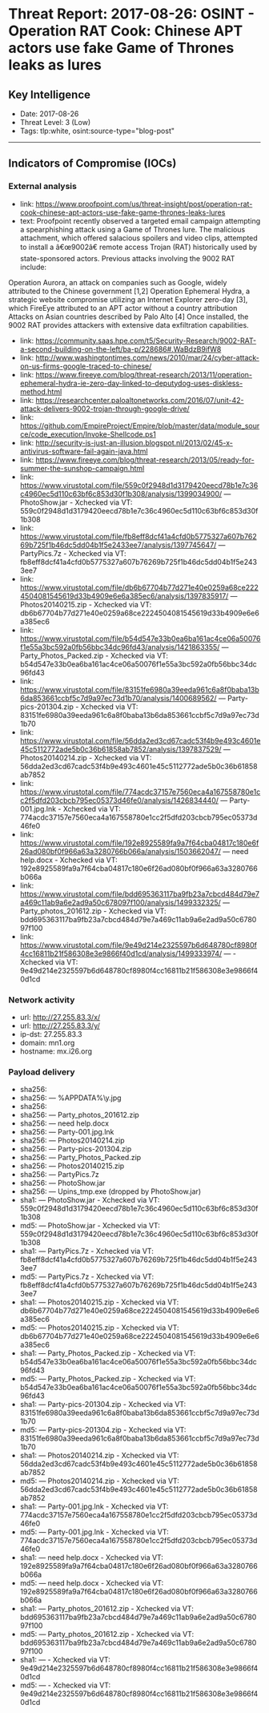 # Threat Report: 2017-08-26: OSINT - Operation RAT Cook: Chinese APT actors use fake Game of Thrones leaks as lures


## Key Intelligence
* Date: 2017-08-26
* Threat Level: 3 (Low)
* Tags: tlp:white, osint:source-type="blog-post"

---

## Indicators of Compromise (IOCs)
### External analysis
* link: https://www.proofpoint.com/us/threat-insight/post/operation-rat-cook-chinese-apt-actors-use-fake-game-thrones-leaks-lures
* text: Proofpoint recently observed a targeted email campaign attempting a spearphishing attack using a Game of Thrones lure. The malicious attachment, which offered salacious spoilers and video clips, attempted to install a â€œ9002â€ remote access Trojan (RAT) historically used by state-sponsored actors. Previous attacks involving the 9002 RAT include:

Operation Aurora, an attack on companies such as Google, widely attributed to the Chinese government [1,2]
Operation Ephemeral Hydra, a strategic website compromise utilizing an Internet Explorer zero-day [3], which FireEye attributed to an APT actor without a country attribution
Attacks on Asian countries described by Palo Alto [4]
Once installed, the 9002 RAT provides attackers with extensive data exfiltration capabilities.
* link: https://community.saas.hpe.com/t5/Security-Research/9002-RAT-a-second-building-on-the-left/ba-p/228686#.WaBdzB9ifW8
* link: http://www.washingtontimes.com/news/2010/mar/24/cyber-attack-on-us-firms-google-traced-to-chinese/
* link: https://www.fireeye.com/blog/threat-research/2013/11/operation-ephemeral-hydra-ie-zero-day-linked-to-deputydog-uses-diskless-method.html
* link: https://researchcenter.paloaltonetworks.com/2016/07/unit-42-attack-delivers-9002-trojan-through-google-drive/
* link: https://github.com/EmpireProject/Empire/blob/master/data/module_source/code_execution/Invoke-Shellcode.ps1
* link: http://security-is-just-an-illusion.blogspot.nl/2013/02/45-x-antivirus-software-fail-again-java.html
* link: https://www.fireeye.com/blog/threat-research/2013/05/ready-for-summer-the-sunshop-campaign.html
* link: https://www.virustotal.com/file/559c0f2948d1d3179420eecd78b1e7c36c4960ec5d110c63bf6c853d30f1b308/analysis/1399034900/ — PhotoShow.jar - Xchecked via VT: 559c0f2948d1d3179420eecd78b1e7c36c4960ec5d110c63bf6c853d30f1b308
* link: https://www.virustotal.com/file/fb8eff8dcf41a4cfd0b5775327a607b76269b725f1b46dc5dd04b1f5e2433ee7/analysis/1397745647/ — PartyPics.7z - Xchecked via VT: fb8eff8dcf41a4cfd0b5775327a607b76269b725f1b46dc5dd04b1f5e2433ee7
* link: https://www.virustotal.com/file/db6b67704b77d271e40e0259a68ce2224504081545619d33b4909e6e6a385ec6/analysis/1397835917/ — Photos20140215.zip - Xchecked via VT: db6b67704b77d271e40e0259a68ce2224504081545619d33b4909e6e6a385ec6
* link: https://www.virustotal.com/file/b54d547e33b0ea6ba161ac4ce06a50076f1e55a3bc592a0fb56bbc34dc96fd43/analysis/1421863355/ — Party_Photos_Packed.zip - Xchecked via VT: b54d547e33b0ea6ba161ac4ce06a50076f1e55a3bc592a0fb56bbc34dc96fd43
* link: https://www.virustotal.com/file/83151fe6980a39eeda961c6a8f0baba13b6da853661ccbf5c7d9a97ec73d1b70/analysis/1400689562/ — Party-pics-201304.zip - Xchecked via VT: 83151fe6980a39eeda961c6a8f0baba13b6da853661ccbf5c7d9a97ec73d1b70
* link: https://www.virustotal.com/file/56dda2ed3cd67cadc53f4b9e493c4601e45c5112772ade5b0c36b61858ab7852/analysis/1397837529/ — Photos20140214.zip - Xchecked via VT: 56dda2ed3cd67cadc53f4b9e493c4601e45c5112772ade5b0c36b61858ab7852
* link: https://www.virustotal.com/file/774acdc37157e7560eca4a167558780e1cc2f5dfd203cbcb795ec05373d46fe0/analysis/1426834440/ — Party-001.jpg.lnk - Xchecked via VT: 774acdc37157e7560eca4a167558780e1cc2f5dfd203cbcb795ec05373d46fe0
* link: https://www.virustotal.com/file/192e8925589fa9a7f64cba04817c180e6f26ad080bf0f966a63a3280766b066a/analysis/1503662047/ — need help.docx - Xchecked via VT: 192e8925589fa9a7f64cba04817c180e6f26ad080bf0f966a63a3280766b066a
* link: https://www.virustotal.com/file/bdd695363117ba9fb23a7cbcd484d79e7a469c11ab9a6e2ad9a50c678097f100/analysis/1499332325/ — Party_photos_201612.zip - Xchecked via VT: bdd695363117ba9fb23a7cbcd484d79e7a469c11ab9a6e2ad9a50c678097f100
* link: https://www.virustotal.com/file/9e49d214e2325597b6d648780cf8980f4cc16811b21f586308e3e9866f40d1cd/analysis/1499333974/ — - Xchecked via VT: 9e49d214e2325597b6d648780cf8980f4cc16811b21f586308e3e9866f40d1cd

### Network activity
* url: http://27.255.83.3/x/
* url: http://27.255.83.3/y/
* ip-dst: 27.255.83.3
* domain: mn1.org
* hostname: mx.i26.org

### Payload delivery
* sha256: <sha256>
* sha256: <sha256> — %APPDATA%\y.jpg
* sha256: <sha256>
* sha256: <sha256> — Party_photos_201612.zip
* sha256: <sha256> — need help.docx
* sha256: <sha256> — Party-001.jpg.lnk
* sha256: <sha256> — Photos20140214.zip
* sha256: <sha256> — Party-pics-201304.zip
* sha256: <sha256> — Party_Photos_Packed.zip
* sha256: <sha256> — Photos20140215.zip
* sha256: <sha256> — PartyPics.7z
* sha256: <sha256> — PhotoShow.jar
* sha256: <sha256> — Upins_tmp.exe (dropped by PhotoShow.jar)
* sha1: <sha1> — PhotoShow.jar - Xchecked via VT: 559c0f2948d1d3179420eecd78b1e7c36c4960ec5d110c63bf6c853d30f1b308
* md5: <md5> — PhotoShow.jar - Xchecked via VT: 559c0f2948d1d3179420eecd78b1e7c36c4960ec5d110c63bf6c853d30f1b308
* sha1: <sha1> — PartyPics.7z - Xchecked via VT: fb8eff8dcf41a4cfd0b5775327a607b76269b725f1b46dc5dd04b1f5e2433ee7
* md5: <md5> — PartyPics.7z - Xchecked via VT: fb8eff8dcf41a4cfd0b5775327a607b76269b725f1b46dc5dd04b1f5e2433ee7
* sha1: <sha1> — Photos20140215.zip - Xchecked via VT: db6b67704b77d271e40e0259a68ce2224504081545619d33b4909e6e6a385ec6
* md5: <md5> — Photos20140215.zip - Xchecked via VT: db6b67704b77d271e40e0259a68ce2224504081545619d33b4909e6e6a385ec6
* sha1: <sha1> — Party_Photos_Packed.zip - Xchecked via VT: b54d547e33b0ea6ba161ac4ce06a50076f1e55a3bc592a0fb56bbc34dc96fd43
* md5: <md5> — Party_Photos_Packed.zip - Xchecked via VT: b54d547e33b0ea6ba161ac4ce06a50076f1e55a3bc592a0fb56bbc34dc96fd43
* sha1: <sha1> — Party-pics-201304.zip - Xchecked via VT: 83151fe6980a39eeda961c6a8f0baba13b6da853661ccbf5c7d9a97ec73d1b70
* md5: <md5> — Party-pics-201304.zip - Xchecked via VT: 83151fe6980a39eeda961c6a8f0baba13b6da853661ccbf5c7d9a97ec73d1b70
* sha1: <sha1> — Photos20140214.zip - Xchecked via VT: 56dda2ed3cd67cadc53f4b9e493c4601e45c5112772ade5b0c36b61858ab7852
* md5: <md5> — Photos20140214.zip - Xchecked via VT: 56dda2ed3cd67cadc53f4b9e493c4601e45c5112772ade5b0c36b61858ab7852
* sha1: <sha1> — Party-001.jpg.lnk - Xchecked via VT: 774acdc37157e7560eca4a167558780e1cc2f5dfd203cbcb795ec05373d46fe0
* md5: <md5> — Party-001.jpg.lnk - Xchecked via VT: 774acdc37157e7560eca4a167558780e1cc2f5dfd203cbcb795ec05373d46fe0
* sha1: <sha1> — need help.docx - Xchecked via VT: 192e8925589fa9a7f64cba04817c180e6f26ad080bf0f966a63a3280766b066a
* md5: <md5> — need help.docx - Xchecked via VT: 192e8925589fa9a7f64cba04817c180e6f26ad080bf0f966a63a3280766b066a
* sha1: <sha1> — Party_photos_201612.zip - Xchecked via VT: bdd695363117ba9fb23a7cbcd484d79e7a469c11ab9a6e2ad9a50c678097f100
* md5: <md5> — Party_photos_201612.zip - Xchecked via VT: bdd695363117ba9fb23a7cbcd484d79e7a469c11ab9a6e2ad9a50c678097f100
* sha1: <sha1> — - Xchecked via VT: 9e49d214e2325597b6d648780cf8980f4cc16811b21f586308e3e9866f40d1cd
* md5: <md5> — - Xchecked via VT: 9e49d214e2325597b6d648780cf8980f4cc16811b21f586308e3e9866f40d1cd
